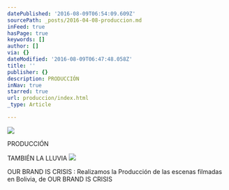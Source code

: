 ```yaml
---
datePublished: '2016-08-09T06:54:09.609Z'
sourcePath: _posts/2016-04-08-produccion.md
inFeed: true
hasPage: true
keywords: []
author: []
via: {}
dateModified: '2016-08-09T06:47:48.058Z'
title: ''
publisher: {}
description: PRODUCCIÓN
inNav: true
starred: true
url: produccion/index.html
_type: Article

---
```

![](https://the-grid-user-content.s3-us-west-2.amazonaws.com/1253560c-a4f2-4b58-a019-c9b50ecf4e20.jpg)

PRODUCCIÓN

TAMBIÉN LA LLUVIA
![](https://the-grid-user-content.s3-us-west-2.amazonaws.com/69b34052-fdb9-4b03-aa91-8049a9ad3a38.jpg)

OUR BRAND IS CRISIS : Realizamos la Producción de las escenas filmadas en Bolivia, de OUR BRAND IS CRISIS